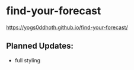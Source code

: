 # find-your-forecast
https://yogs0ddhoth.github.io/find-your-forecast/

## Planned Updates: 
* full styling
